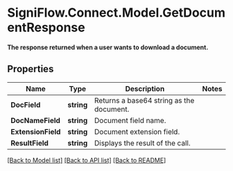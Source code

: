# SigniFlow.Connect.Model.GetDocumentResponse
#### The response returned when a user wants to download a document.

## Properties

Name | Type | Description | Notes
------------ | ------------- | ------------- | -------------
**DocField** | **string** | Returns a base64 string as the document. | 
**DocNameField** | **string** | Document field name. | 
**ExtensionField** | **string** | Document extension field. | 
**ResultField** | **string** | Displays the result of the call. | 

[[Back to Model list]](../README.md#documentation-for-models) [[Back to API list]](../README.md#documentation-for-api-endpoints) [[Back to README]](../README.md)

